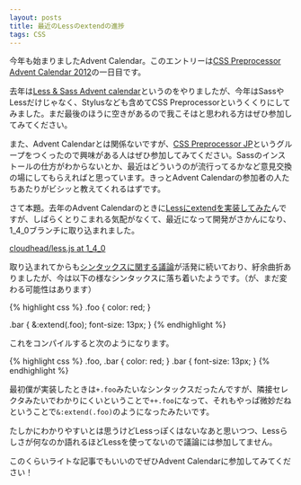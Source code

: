 ```yaml
---
layout: posts
title: 最近のLessのextendの進捗
tags: CSS
---
```


今年も始まりましたAdvent Calendar。このエントリーは[CSS Preprocessor Advent Calendar 2012](http://www.adventar.org/calendars/1)の一日目です。

去年は[Less & Sass Advent calendar](http://atnd.org/events/21919)というのをやりましたが、今年はSassやLessだけじゃなく、Stylusなども含めてCSS Preprocessorというくくりにしてみました。まだ最後のほうに空きがあるので我こそはと思われる方はぜひ参加してみてください。

また、Advent Calendarとは関係ないですが、[CSS Preprocessor JP](https://groups.google.com/forum/?hl=ja&fromgroups#!forum/css-preprocessor-jp)というグループをつくったので興味がある人はぜひ参加してみてください。Sassのインストールの仕方がわからないとか、最近はどういうのが流行ってるかなど意見交換の場にしてもらえればと思っています。きっとAdvent Calendarの参加者の人たちあたりがビシッと教えてくれるはずです。

さて本題。去年のAdvent Calendarのときに[Lessにextendを実装してみた](http://d.hatena.ne.jp/hokaccha/20111214/1323821463)んですが、しばらくとりこまれる気配がなくて、最近になって開発がさかんになり、1\_4\_0ブランチに取り込まれました。

[cloudhead/less.js at 1\_4\_0](https://github.com/cloudhead/less.js/tree/1_4_0)

取り込まれてからも[シンタックスに関する議論](https://github.com/cloudhead/less.js/pull/509)が活発に続いており、紆余曲折ありましたが、今は以下の様なシンタックスに落ち着いたようです。（が、まだ変わる可能性はあります）

{% highlight css %}
.foo {
  color: red;
}

.bar {
  &:extend(.foo);
  font-size: 13px;
}
{% endhighlight %}

これをコンパイルすると次のようになります。

{% highlight css %}
.foo,
.bar {
  color: red;
}
.bar {
  font-size: 13px;
}
{% endhighlight %}

最初僕が実装したときは`+.foo`みたいなシンタックスだったんですが、隣接セレクタみたいでわかりにくいということで`++.foo`になって、それもやっぱ微妙だねということで`&:extend(.foo)`のようになったみたいです。

たしかにわかりやすいとは思うけどLessっぽくはないなあと思いつつ、Lessらしさが何なのか語れるほどLessを使ってないので議論には参加してません。

このくらいライトな記事でもいいのでぜひAdvent Calendarに参加してみてください！
